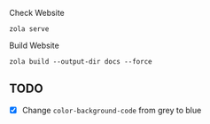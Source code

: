 

Check Website
```
zola serve
```

Build Website
```
zola build --output-dir docs --force
```

## TODO

- [X] Change `color-background-code` from grey to blue
